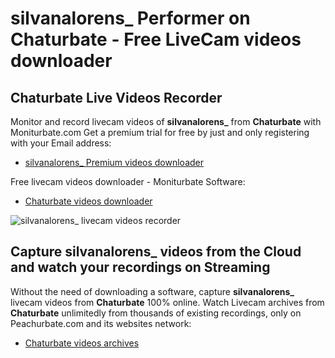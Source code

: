 # silvanalorens_ Performer on Chaturbate - Free LiveCam videos downloader

## Chaturbate Live Videos Recorder

Monitor and record livecam videos of **silvanalorens_** from **Chaturbate** with Moniturbate.com
Get a premium trial for free by just and only registering with your Email address:
* [silvanalorens_ Premium videos downloader](https://moniturbate.com/request-demo-licence-key.html)

Free livecam videos downloader - Moniturbate Software:
* [Chaturbate videos downloader](https://moniturbate.com/moniturbate-download-software.html)

![silvanalorens_ livecam videos recorder](https://peachurnet.com/templates/moniturbate-software.png)


## Capture silvanalorens_ videos from the Cloud and watch your recordings on Streaming

Without the need of downloading a software, capture **silvanalorens_** livecam videos from **Chaturbate** 100% online.
Watch Livecam archives from **Chaturbate** unlimitedly from thousands of existing recordings, only on Peachurbate.com and its websites network:
* [Chaturbate videos archives](https://peachurnet.com/)